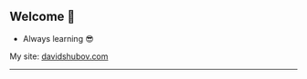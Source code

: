 ## Welcome 👋

<!--
**drshooby/drshooby** is a ✨ _special_ ✨ repository because its `README.md` (this file) appears on your GitHub profile.

Here are some ideas to get you started:

-->

- Always learning 😎

My site: [davidshubov.com](https://www.davidshubov.com/)
___
